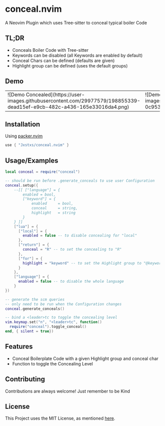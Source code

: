 # conceal.nvim

A Neovim Plugin which uses Tree-sitter to conceal typical boiler Code

## TL;DR

* Conceals Boiler Code with Tree-sitter
* Keywords can be disabled (all Keywords are enabled by default)
* Conceal Chars can be defined (defaults are given)
* Highlight group can be defined (uses the default groups)

## Demo

<table>
  <tr>
    <td>
      ![Demo Concealed](https://user-images.githubusercontent.com/29977579/198855339-dead15ef-e9cb-482c-a436-165e33016da4.png)
    </td>
    <td>
      ![Demo non Concealed](https://user-images.githubusercontent.com/29977579/198855340-0c953c6a-45db-4ff6-bb4b-49a8bb0b9a35.png)
    </td>
  </tr>
</table>

## Installation

Using [packer.nvim](https://github.com/wbthomason/packer.nvim)

```lua
use { "Jxstxs/conceal.nvim" }
```

## Usage/Examples

```lua
local conceal = require("conceal")

-- should be run before .generate_conceals to use user Configuration
conceal.setup({
    --[[ ["language"] = {
        enabled = bool,
        ["keyword"] = {
            enabled     = bool,
            conceal     = string,
            highlight   = string
        }
    } ]]
    ["lua"] = {
      ["local"] = {
        enabled = false -- to disable concealing for "local"
      },
      ["return"] = {
        conceal = "R" -- to set the concealing to "R"
      },
      ["for"] = {
        highlight = "keyword" -- to set the Highlight group to "@keyword"
      }
    },
    ["language"] = {
      enabled = false -- to disable the whole language
    }
})

-- generate the scm queries
-- only need to be run when the Configuration changes
conceal.generate_conceals()

-- bind a <leader>tc to toggle the concealing level
vim.keymap.set("n", "<leader>tc", function()
  require("conceal").toggle_conceal()
end, { silent = true})
```

## Features

- Conceal Boilerplate Code with a given Highlight group and conceal char
- Function to toggle the Concealing Level

<!-- ## Changelog -->

## Contributing

Contributions are always welcome! Just remember to be Kind

## License

This Project uses the MIT License, as mentioned [here](./LICENSE).
